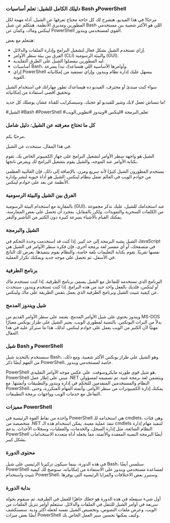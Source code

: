 ### دليلك الكامل للشيل: تعلم أساسيات Bash وPowerShell

مرحبًا! في هذا الفيديو، هنشرح لك كل حاجة محتاج تعرفها عن الشيل، أداة مهمة لكل المطورين ومديري الأنظمة. هنتكلم عن شيل Bash اللي هو الأكتر شعبية بين مستخدمي لينكس وماك، وكمان عن PowerShell القوي لمستخدمي ويندوز.

هنتعلم مع بعض:

- إزاي تستخدم الشيل بشكل فعال لتشغيل البرامج وإدارة الملفات والدلائل.
- الفرق بين بيئة سطر الأوامر (CLI) والبيئة الرسومية (GUI).
- ليه المطورين بيفضلوا الشيل على الطرق التقليدية.
- أساسيات Bash، وأوامرها الأساسية اللي هتساعدك تبدأ بسرعة.
- إزاي PowerShell بيسهل عليك إدارة نظام ويندوز، وإزاي تستفيد من إمكانياته القوية.

سواء كنت مبتدئ أو محترف، الفيديو ده هيساعدك تطور مهاراتك في استخدام الشيل وتحقيق أقصى استفادة من إمكانياته.

ما تنساش تعمل لايك وشير للفيديو لو عجبك، وسبسكرايب للقناة عشان يوصلك كل جديد!

#الشيل #Bash #PowerShell #تعلم_البرمجة #لينكس #ويندوز #تطوير_الويب

### كل ما تحتاج معرفته عن الشيل: دليل شامل

مرحبًا بكم،

في هذا المقال، سنتحدث عن الشيل.

الشيل هو واجهة سطر الأوامر لتشغيل البرامج على جهاز الكمبيوتر الخاص بك. تقوم بكتابة الأوامر عند الموجه، والشيل يقوم بتشغيل البرامج لك ويعرض ناتجها.

يستخدم المطورون الشيل كثيرًا لأنه سريع ومرن. بالإضافة إلى ذلك، فإن الغالبية العظمى من خوادم الويب في العالم تعمل بنظام لينكس. الشيل هو أداة حيوية لنشر وإدارة الأنظمة عن بعد على خوادم لينكس.

### الفرق بين الشيل والبيئة الرسومية

بالمقارنة مع استخدام البيئة الرسومية (GUI)، عند استخدامك للشيل، عليك تذكر مجموعة من الكلمات السحرية والتعويذات. ولكن بالمقابل، بمجرد أن تحصل على بعض الممارسة، يمكنك القيام بالأشياء بسرعة كبيرة دون الكثير من التأشير والنقر.

### الشيل والبرمجة

الشيل يشبه البرمجة إلى حد كبير. إذا كنت قد استخدمت وحدة التحكم في JavaScript في متصفحك، أو أي مفسر لغة برمجة أخرى، فإن فكرة سطر الأوامر في الشيل هي نفسها تقريبًا. تقوم بكتابة التعليمات بلغة خاصة، والنظام يقوم بتنفيذها. يعرض لك الناتج في الأسفل، ثم تحصل على موجه جديد ويمكنك تكرار العملية.

### برنامج الطرفية

البرنامج الذي نستخدمه للتفاعل مع الشيل يسمى برنامج الطرفية. إذا كنت تستخدم ماك أو لينكس، فلديك بالفعل واحد جيد من هذه البرامج. إذا كنت تستخدم ويندوز، سنتحدث عن كيفية تثبيت الشيل وبرنامج الطرفية الذي يعمل بنفس الطريقة على ماك ولينكس.

### شيل ويندوز المدمج

ويندوز يحتوي على شيل الأوامر المدمج. يعتمد على سطر الأوامر القديم من MS-DOS بدلاً من التراث اليونكس. بالنسبة لمطوري الويب، يعتبر الشيل على طراز يونكس معيارًا مهنيًا لأن الكثير من الويب يعمل على خوادم لينكس. لذلك، هذا ما سنركز عليه في هذا المقال.

### شيل Bash و PowerShell

سنستخدم بالتحديد شيل Bash، وهو الشيل على طراز يونكس الأكثر شعبية. ومع ذلك، من المهم أيضًا ذكر PowerShell، خاصة لمستخدمي ويندوز.

PowerShell هو شيل قوي طورته مايكروسوفت. على عكس موجه الأوامر التقليدي، PowerShell مبني على إطار عمل .NET ويتضمن لغة برمجة غنية. تم تصميمه لمسؤولي النظام والمستخدمين المتقدمين للتحكم في إدارة ويندوز والتطبيقات وأتمتتها. مع PowerShell، يمكنك إدارة الكمبيوترات من سطر الأوامر، وأتمتة المهام المتكررة، وحتى التفاعل مع خدمات الويب وواجهات برمجة التطبيقات.

### مميزات PowerShell

واحدة من نقاط القوة الرئيسية في PowerShell هي استخدامه للـ cmdlets، وهي فئات متخصصة من .NET تنفذ عملية معينة. يمكن استخدام هذه الـ cmdlets لتنفيذ مهام إدارة النظام الشائعة، مثل إدارة السجل، والخدمات، والعمليات، وسجلات الأحداث. يدعم PowerShell أيضًا البرمجة النصية المعقدة والأتمتة، مما يجعله أداة متعددة الاستخدامات بشكل كبير.

### محتوى الدورة

في هذه الدورة، بينما سيكون تركيزنا الرئيسي على شيل Bash، سنلمس أيضًا PowerShell لمساعدة مستخدمي ويندوز على الاستفادة من إمكانياته. سنوضح لك كيفية تثبيت واستخدام PowerShell، وسنبرز بعض الاختلافات والمزايا الرئيسية التي يوفرها.

### بداية الدورة

أول شيء سنفعله في هذه الدورة هو جعلك جاهزًا للعمل في الطرفية. ثم سنقوم بجولة سريعة في أوامر الشيل للتنقل في الملفات والدلائل. ستتعلم أوامر تنزيل الملفات من الويب، وعرض ملفات النصوص، وتخصيص الشيل نفسه لجعله أكثر ودية. سنستكشف أيضًا بعض ميزات PowerShell وكيف يمكنها تحسين سير العمل الخاص بك.
